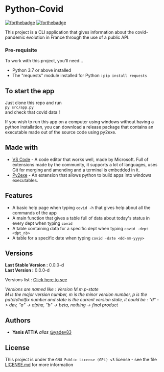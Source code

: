 # Python-Covid

[![forthebadge](https://forthebadge.com/images/badges/0-percent-optimized.svg)](https://forthebadge.com)
[![forthebadge](https://forthebadge.com/images/badges/made-with-python.svg)](https://forthebadge.com)

This project is a CLI application that gives information about the covid-pandemic evolution in France through the use of a public API.

### Pre-requisite

To work with this project, you'll need...  

- Python 3.7 or above installed  
- The "requests" module installed for Python : ``pip install requests``  

## To start the app

Just clone this repo and run  
``py src/app.py``  
and check that covid data !  

If you wish to run this app on a computer using windows without having a python installation, you can download a release package that contains an executable made out of the source code using py2exe.  

## Made with

* [VS Code](https://code.visualstudio.com/) - A code editor that works well, made by Microsoft. Full of extensions made by the community, it supports a lot of languages, uses Git for merging and amending and a terminal is embedded in it.  
* [Py2exe](http://www.py2exe.org/) - An extension that allows python to build apps into windows executables.  

## Features  

* A basic help page when typing ``covid -h``  that gives help about all the commands of the app
* A main function that gives a table full of data about today's status in every dept when typing ``covid``  
* A table containing data for a specific dept when typing ``covid -dept <dpt_nb>``  
* A table for a specific date when typing ``covid -date <dd-mm-yyyy>``  

## Versions
**Last Stable Version :** 0.0.0-d  
**Last Version :** 0.0.0-d  

Versions list : [Click here to see](https://github.com/nom/projet/tags)

_Versions are named like : Version M.m.p-state_  
_M is the major version number, m is the minor version number, p is the patch/hotfix number and state is the current version state, it could be : "d" -> dev, "a" -> alpha, "b" -> beta, nothing -> final product_

## Authors

* **Yanis ATTIA** _alias_ [@yadev83](https://github.com/yadev83)

## License

This project is under the ``GNU Public License (GPL) v3`` license - see the file [LICENSE.md](LICENSE.md) for more information


